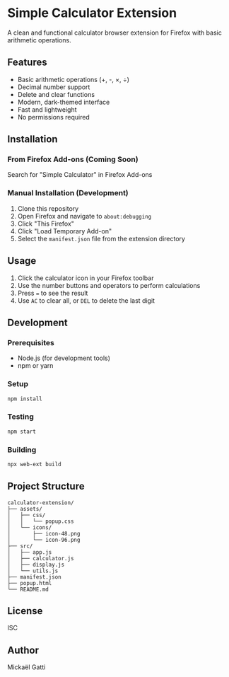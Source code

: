 # Simple Calculator Extension

A clean and functional calculator browser extension for Firefox with basic arithmetic operations.

## Features

- Basic arithmetic operations (+, -, ×, ÷)
- Decimal number support
- Delete and clear functions
- Modern, dark-themed interface
- Fast and lightweight
- No permissions required

## Installation

### From Firefox Add-ons (Coming Soon)
Search for "Simple Calculator" in Firefox Add-ons

### Manual Installation (Development)
1. Clone this repository
2. Open Firefox and navigate to `about:debugging`
3. Click "This Firefox"
4. Click "Load Temporary Add-on"
5. Select the `manifest.json` file from the extension directory

## Usage

1. Click the calculator icon in your Firefox toolbar
2. Use the number buttons and operators to perform calculations
3. Press `=` to see the result
4. Use `AC` to clear all, or `DEL` to delete the last digit

## Development

### Prerequisites
- Node.js (for development tools)
- npm or yarn

### Setup
```bash
npm install
```

### Testing
```bash
npm start
```

### Building
```bash
npx web-ext build
```

## Project Structure
```
calculator-extension/
├── assets/
│   ├── css/
│   │   └── popup.css
│   └── icons/
│       ├── icon-48.png
│       └── icon-96.png
├── src/
│   ├── app.js
│   ├── calculator.js
│   ├── display.js
│   └── utils.js
├── manifest.json
├── popup.html
└── README.md
```

## License

ISC

## Author

Mickaël Gatti